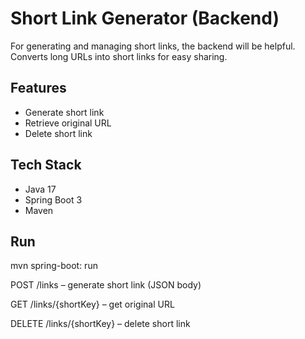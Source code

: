 # Short Link Generator (Backend)

For generating and managing short links, the backend will be helpful. Converts long URLs into short links for easy sharing.

## Features
- Generate short link
- Retrieve original URL
- Delete short link

## Tech Stack
- Java 17
- Spring Boot 3
- Maven

## Run

mvn spring-boot: run

POST /links – generate short link (JSON body)

GET /links/{shortKey} – get original URL

DELETE /links/{shortKey} – delete short link

